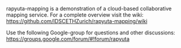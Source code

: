 rapyuta-mapping is a demonstration of a cloud-based collaborative mapping service. 
For a complete overview visit the wiki: https://github.com/IDSCETHZurich/rapyuta-mapping/wiki

Use the following Google-group for questions and other discussions:
https://groups.google.com/forum/#!forum/rapyuta

